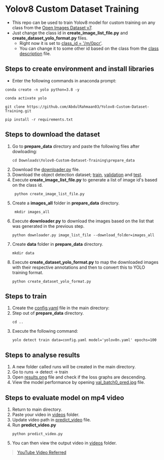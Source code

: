 # Yolov8 Custom Dataset Training
- This repo can be used to train Yolov8 model for custom training on any class from the [Open Images Dataset v7](https://storage.googleapis.com/openimages/web/visualizer/index.html).
- Just change the class id in **create_image_list_file.py** and **create_dataset_yolo_format.py** files.
  - Right now it is set to [class_id = '/m/0pcr'](https://github.com/AbdulRahmaan03/Yolov8-Custom-Dataset-Training/blob/d974d44746422ddc158835d42cf60f007f3fb4f4/prepare_data/create_image_list_file.py#L4).
  - You can change it to some other id based on the class from the [class description](https://github.com/AbdulRahmaan03/Yolov8-Custom-Dataset-Training/blob/main/prepare_data/class-descriptions-boxable.csv) file.


## Steps to create environment and install libraries
- Enter the following commands in anaconda prompt:
```
conda create -n yolo python=3.8 -y
```
```
conda activate yolo
```
```
git clone https://github.com/AbdulRahmaan03/Yolov8-Custom-Dataset-Training.git
```
```
pip install -r requirements.txt
```
## Steps to download the dataset

1. Go to **prepare_data** directory and paste the following files after dowloading:
   ```
   cd Downloads\Yolov8-Custom-Dataset-Training\prepare_data
   ```
2. Download the [downloader.py](https://raw.githubusercontent.com/openimages/dataset/master/downloader.py) file.
3. Download the object detection dataset; [train](https://storage.googleapis.com/openimages/v6/oidv6-train-annotations-bbox.csv), [validation](https://storage.googleapis.com/openimages/v5/validation-annotations-bbox.csv) and [test](https://storage.googleapis.com/openimages/v5/test-annotations-bbox.csv).
4. Execute **create_image_list_file.py** to generate a list of image id's based on the class id.
   ```
    python create_image_list_file.py
    ```
5. Create a **images_all** folder in **prepare_data** directory.
   ```
    mkdir images_all
    ```
6. Execute **downloader.py** to download the images based on the list that was generated in the previous step.
    ```
    python downloader.py image_list_file --download_folder=images_all
    ```
7. Create **data** folder in **prepare_data** directory.
    ```
    mkdir data
    ```
8. Execute **create_dataset_yolo_format.py** to map the downloaded images with their respective annotations and then to convert this to YOLO training format.
    ```
    python create_dataset_yolo_format.py
    ```
## Steps to train
1. Create the [config.yaml](https://github.com/AbdulRahmaan03/Yolov8-Custom-Dataset-Training/blob/main/config.yaml) file in the main directory:
2. Step out of **prepare_data** directory.
    ```
    cd ..
    ```
3. Execute the following command:
    ```
    yolo detect train data=config.yaml model='yolov8n.yaml' epochs=100
    ```
## Steps to analyse results
1. A new folder called runs will be created in the main directory.
2. Go to runs -> detect -> train
3. Open [results.png](https://github.com/AbdulRahmaan03/Yolov8-Custom-Dataset-Training/blob/main/runs/detect/train2/results.csv) file and check if the loss graphs are descending.
4. View the model performance by opening [val_batch0_pred.jpg](https://github.com/AbdulRahmaan03/Yolov8-Custom-Dataset-Training/blob/main/runs/detect/train2/val_batch0_pred.jpg) file.

## Steps to evaluate model on mp4 video
1. Return to main directory.
2. Paste your video in [videos](https://github.com/AbdulRahmaan03/Yolov8-Custom-Dataset-Training/tree/main/videos) folder.
3. Update video path in [predict_video](https://github.com/AbdulRahmaan03/Yolov8-Custom-Dataset-Training/blob/87235e0a977f4809c4a5b6e4de2f606e513baaba/predict_video.py#L9) file. 
4. Run **predict_video.py**
   ```
   python predict_video.py
   ```
5. You can then view the output video in [videos](https://github.com/AbdulRahmaan03/Yolov8-Custom-Dataset-Training/tree/main/videos) folder.

> [YouTube Video Referred](https://www.youtube.com/watch?v=m9fH9OWn8YM)
